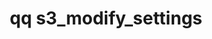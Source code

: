 ---
category: s3
command: s3_modify_settings
optional_options:
- alternate:
  - -d
  help: Disable S3 server
  name: --disable
  required: false
- alternate:
  - -e
  help: Enable S3 server
  name: --enable
  required: false
- alternate: []
  help: The default bucket directory prefix for all S3 buckets created without an
    explicitly specified path. You must specify this directory as an absolute path.
  name: --base-path
  required: false
- alternate: []
  help: 'The time period during which the system permits a multipart upload to remain
    unmodified. When this time period elapses, the system considers the multipart
    upload stale and cleans it up automatically. Specify the time period in the <quantity><units>
    format (for example, 5days). Quantity must be a positive integer less than 100
    and units must be one of the following: months, weeks, days, or hours. To disable
    automatic multipart upload cleanup, specify never for quantity and do not specify
    any units.'
  name: --multipart-upload-expiry-interval
  required: false
- alternate: []
  help: Configure the S3 server to accept only HTTPS connections
  name: --secure
  required: false
- alternate: []
  help: Configure the S3 server to accept only HTTPS connections
  name: --insecure
  required: false
permalink: /qq-cli-command-guide/s3/s3_modify_settings.html
positional_options: []
sidebar: qq_cli_command_reference_sidebar
summary: This section explains how to use the <code>qq s3_modify_settings</code> command.
synopsis: Modify S3 server settings
title: qq s3_modify_settings
usage: "qq s3_modify_settings [-h] [--disable | --enable] [--base-path BASE_PATH]\
  \ [--multipart-upload-expiry-interval MULTIPART_UPLOAD_EXPIRY_INTERVAL]\n    [--secure\
  \ | --insecure]"
zendesk_source: qq CLI Command Guide

---